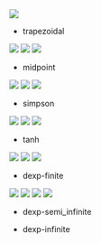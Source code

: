 

<img src="https://latex.codecogs.com/gif.latex?\displaystyle&space;\int_a^b&space;f(x)dx" />

* trapezoidal
<img src="https://latex.codecogs.com/gif.latex?\int_{a}^{b}f(x)dx\approx&space;T_{n}" />
<img src="https://latex.codecogs.com/gif.latex?T_n=h\left(\frac{1}{2}f(a)&plus;\sum_{i=1}^{n-1}f(a&plus;hi)&plus;\frac{1}{2}f(b)\right)" />
<img src="https://latex.codecogs.com/gif.latex?h=\frac{b-a}{n}" />

* midpoint
<img src="https://latex.codecogs.com/gif.latex?\int_{a}^{b}f(x)dx\approx&space;M_{n}" />
<img src="https://latex.codecogs.com/gif.latex?M_n=h\left(\sum_{i=1}^{n-1}f(a&plus;h(i-1/2))\right)" />
<img src="https://latex.codecogs.com/gif.latex?h=\frac{b-a}{n}" />

* simpson
<img src="https://latex.codecogs.com/gif.latex?\int_{a}^{b}f(x)dx\approx&space;S_{n}" />
<img src="https://latex.codecogs.com/gif.latex?S_n=\frac{h}{3}\left(\frac{1}{2}f(a)&plus;\sum_{i=1}^{n-1}f(a&plus;hi)&plus;\frac{1}{2}f(b)&plus;2\sum_{i=1}^{n-1}f(a&plus;h(i-1/2))\right)" />
<img src="https://latex.codecogs.com/gif.latex?h=\frac{b-a}{n}" />

* tanh
<img src="https://latex.codecogs.com/gif.latex?\int_{a}^{b}f(x)dx\approx&space;E_{n}" />
<img src="https://latex.codecogs.com/gif.latex?E_{n}=h\sum_{i=-n}^{n}f(\tanh&space;ih)\frac{1}{\cosh^{2}ih}" />
<img src="https://latex.codecogs.com/gif.latex?h=\sqrt{\frac{6n\pi}{n}}" />

* dexp-finite
<img src="https://latex.codecogs.com/gif.latex?\int_{a}^{b}f(x)dx\approx&space;DE_{n}" />
<img src="https://latex.codecogs.com/gif.latex?DE_{n}=h\sum_{i=-n}^{n}f(\varphi(ih))\varphi'(ih)" />
<img src="https://latex.codecogs.com/gif.latex?\varphi(t)&space;=&space;\frac{b-a}{2}\tanh\left(\frac{\pi}{2}\sinh&space;t&space;\right&space;)&space;&plus;&space;\frac{a&plus;b}{2}" />
<img src="https://latex.codecogs.com/gif.latex?\varphi'(t)&space;=&space;\frac{b-a}{4}\frac{\pi&space;\cosh&space;t}{\cosh^{2}(\frac{\pi}{2}\sinh&space;t)}" />

* dexp-semi_infinite

* dexp-infinite
